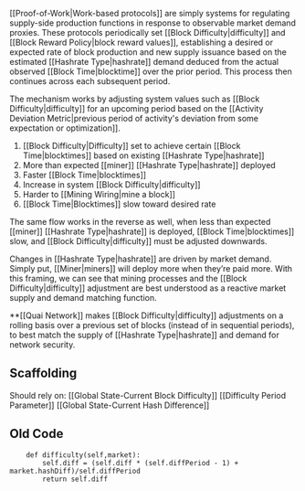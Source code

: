 [[Proof-of-Work|Work-based protocols]] are simply systems for regulating supply-side production functions in response to observable market demand proxies. These protocols periodically set [[Block Difficulty|difficulty]] and [[Block Reward Policy|block reward values]], establishing a desired or expected rate of block production and new supply issuance based on the estimated [[Hashrate Type|hashrate]] demand deduced from the actual observed [[Block Time|blocktime]] over the prior period. This process then continues across each subsequent period.

The mechanism works by adjusting system values such as [[Block Difficulty|difficulty]] for an upcoming period based on the [[Activity Deviation Metric|previous period of activity's deviation from some expectation or optimization]].

1. [[Block Difficulty|Difficulty]] set to achieve certain [[Block Time|blocktimes]] based on existing [[Hashrate Type|hashrate]]
2. More than expected [[miner]] [[Hashrate Type|hashrate]] deployed
3. Faster [[Block Time|blocktimes]]
4. Increase in system [[Block Difficulty|difficulty]]
5. Harder to [[Mining Wiring|mine a block]]
6. [[Block Time|Blocktimes]] slow toward desired rate

The same flow works in the reverse as well, when less than expected [[miner]] [[Hashrate Type|hashrate]] is deployed, [[Block Time|blocktimes]] slow, and [[Block Difficulty|difficulty]] must be adjusted downwards.

Changes in [[Hashrate Type|hashrate]] are driven by market demand. Simply put, [[Miner|miners]] will deploy more when they’re paid more. With this framing, we can see that mining processes and the [[Block Difficulty|difficulty]] adjustment are best understood as a reactive market supply and demand matching function.

**[[Quai Network]] makes [[Block Difficulty|difficulty]] adjustments on a rolling basis over a previous set of blocks (instead of in sequential periods), to best match the supply of [[Hashrate Type|hashrate]] and demand for network security.


## Scaffolding

Should rely on: 
[[Global State-Current Block Difficulty]]
[[Difficulty Period Parameter]]
[[Global State-Current Hash Difference]]

## Old Code

	    def difficulty(self,market):
	        self.diff = (self.diff * (self.diffPeriod - 1) + market.hashDiff)/self.diffPeriod
	        return self.diff